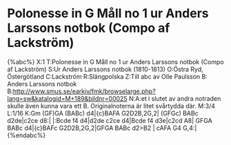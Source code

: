 # Polonesse in G Måll no 1 ur Anders Larssons notbok (Compo af Lackström)

{%abc%}
X:1
T:Polonesse in G Måll no 1 ur Anders Larssons notbok (Compo af Lackström)
S:Ur Anders Larssons notbok (1810-1813)
O:Östra Ryd, Östergötland
C:Lackström
R:Slängpolska
Z:Till abc av Olle Paulsson
B: Anders Larssons notbok
B:http://www.smus.se/earkiv/fmk/browselarge.php?lang=sw&katalogid=M+189&bildnr=00025
N:A:et i slutet av andra notraden skulle även kunna vara ett B. Originalnoterna är litet svårtydda där.
M:3/4
L:1/16
K:Gm
(GF)GA (BABc) d4|{c}BAFA G2D2B,2G,2| (GFGc) BABc d2de|c2ce d8:|
|:Bcde f4 d4|d2de c2ce d4|Bcde f4 d3e|c2cd A8|
GFGA BABc d4|{c}BAFc G2D2B,2G,2|GFGA BABc d2>B2 | cAFA G4 G,4:|
{%endabc%}
